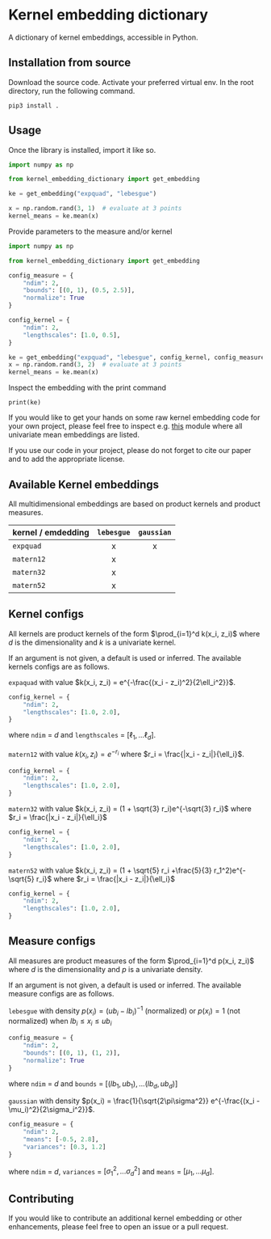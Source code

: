 # Kernel embedding dictionary

A dictionary of kernel embeddings, accessible in Python.

## Installation from source

Download the source code. 
Activate your preferred virtual env. 
In the root directory, run the following command.

```commandline
pip3 install .
```

## Usage

Once the library is installed, import it like so.

```python
import numpy as np

from kernel_embedding_dictionary import get_embedding

ke = get_embedding("expquad", "lebesgue")

x = np.random.rand(3, 1)  # evaluate at 3 points
kernel_means = ke.mean(x)
```

Provide parameters to the measure and/or kernel

```python
import numpy as np

from kernel_embedding_dictionary import get_embedding

config_measure = {
    "ndim": 2,
    "bounds": [(0, 1), (0.5, 2.5)],
    "normalize": True
}

config_kernel = {
    "ndim": 2,
    "lengthscales": [1.0, 0.5],
}

ke = get_embedding("expquad", "lebesgue", config_kernel, config_measure)
x = np.random.rand(3, 2)  # evaluate at 3 points
kernel_means = ke.mean(x)
```

Inspect the embedding with the print command

```commandline
print(ke)
```

If you would like to get your hands on some raw kernel embedding code for your own project, please feel
free to inspect e.g. 
[this](https://github.com/mmahsereci/kernel_embedding_dictionary/blob/main/kernel_embedding_dictionary/embeddings/mean_funcs_1d.py) 
module where all univariate mean embeddings are listed. 

If you use our code in your project, please do not forget 
to cite our paper and to add the appropriate license. 

## Available Kernel embeddings

All multidimensional embeddings are based on product kernels and product measures.

| kernel / emdedding | `lebesgue` | `gaussian` |
|--------------------|:----------:|:----------:|
| `expquad`          |     x      |     x      |
| `matern12`         |     x      |            |
| `matern32`         |     x      |            |
| `matern52`         |     x      |            |

## Kernel configs

All kernels are product kernels of the form $\prod_{i=1}^d k(x_i, z_i)$ where $d$ is the 
dimensionality and $k$ is a univariate kernel.

If an argument is not given, a default is used or inferred. 
The available kernels configs are as follows.

`expaquad` with value $k(x_i, z_i) = e^{-\frac{(x_i - z_i)^2}{2\ell_i^2}}$.

```python
config_kernel = {
    "ndim": 2,
    "lengthscales": [1.0, 2.0],
}
```

where `ndim` = $d$ and `lengthscales` = $[\ell_1, ...\ell_d]$. 

`matern12` with value $k(x_i, z_i) = e^{-r_i}$ where $r_i = \frac{|x_i - z_i|}{\ell_i}$.

```python
config_kernel = {
    "ndim": 2,
    "lengthscales": [1.0, 2.0],
}
```

`matern32` with value $k(x_i, z_i) = (1 + \sqrt{3} r_i)e^{-\sqrt{3} r_i}$ where $r_i = \frac{|x_i - z_i|}{\ell_i}$

```python
config_kernel = {
    "ndim": 2,
    "lengthscales": [1.0, 2.0],
}
```

`matern52` with value $k(x_i, z_i) = (1 + \sqrt{5} r_i +\frac{5}{3} r_1^2)e^{-\sqrt{5} r_i}$ where $r_i = \frac{|x_i - z_i|}{\ell_i}$

```python
config_kernel = {
    "ndim": 2,
    "lengthscales": [1.0, 2.0],
}
```

## Measure configs

All measures are product measures of the form $\prod_{i=1}^d p(x_i, z_i)$ where $d$ is the 
dimensionality and $p$ is a univariate density.

If an argument is not given, a default is used or inferred. 
The available measure configs are as follows.

`lebesgue` with density $p(x_i) = (ub_i - lb_i)^{-1}$ (normalized) or 
$p(x_i) = 1$ (not normalized) when $lb_i\leq x_i\leq ub_i$

```python
config_measure = {
    "ndim": 2,
    "bounds": [(0, 1), (1, 2)],
    "normalize": True
}
```

where `ndim` = $d$ and `bounds` = $[(lb_1, ub_1), ... (lb_d, ub_d)]$


`gaussian` with density $p(x_i) = \frac{1}{\sqrt{2\pi\sigma^2}} e^{-\frac{(x_i - \mu_i)^2}{2\sigma_i^2}}$.

```python
config_measure = {
    "ndim": 2,
    "means": [-0.5, 2.8],
    "variances": [0.3, 1.2]
}
```

where `ndim` = $d$, `variances` = $[\sigma_1^2, ...\sigma_d^2]$ and `means` = $[\mu_1, ...\mu_d]$. 

## Contributing

If you would like to contribute an additional kernel embedding or other enhancements, 
please feel free to open an issue or a pull request.
